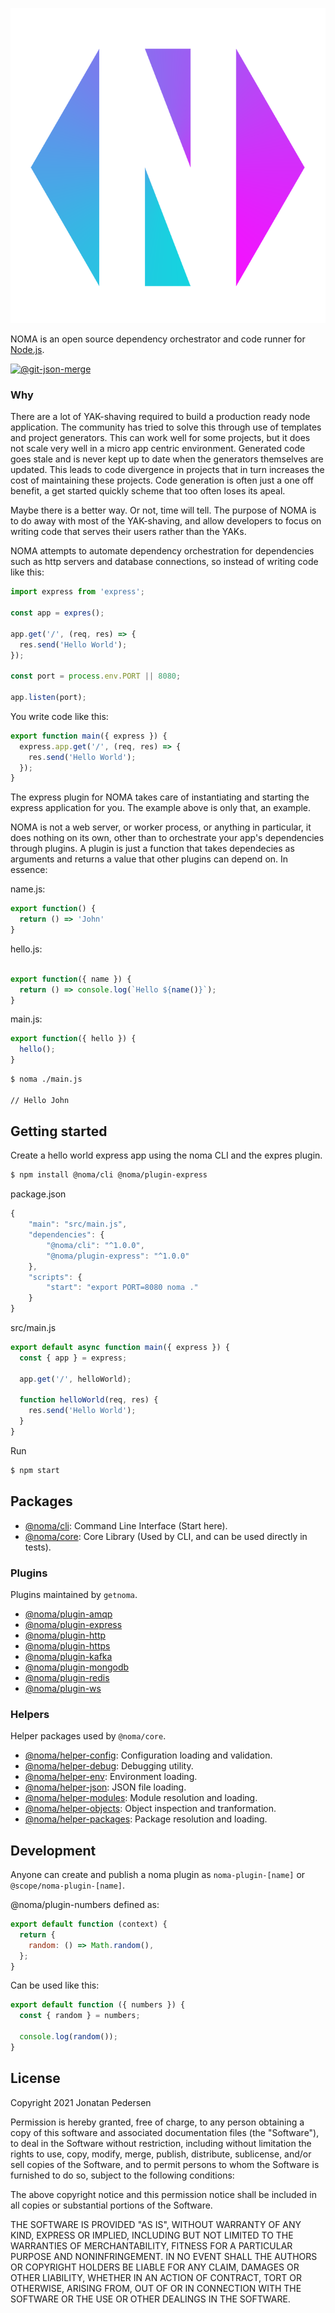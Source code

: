 ![GETNOMA](getnoma.png)

NOMA is an open source dependency orchestrator and code runner for [Node.js](https://nodejs.org/).

[![@git-json-merge](https://circleci.com/gh/getnoma/noma.svg?style=shield)](https://app.circleci.com/pipelines/github/getnoma/noma)

### Why

There are a lot of YAK-shaving required to build a production ready node application. The community has tried to solve this through use of templates and project generators. This can work well for some projects, but it does not scale very well in a micro app centric environment. Generated code goes stale and is never kept up to date when the generators themselves are updated. This leads to code divergence in projects that in turn increases the cost of maintaining these projects. Code generation is often just a one off benefit, a get started quickly scheme that too often loses its apeal.

Maybe there is a better way. Or not, time will tell. The purpose of NOMA is to do away with most of the YAK-shaving, and allow developers to focus on writing code that serves their users rather than the YAKs.

NOMA attempts to automate dependency orchestration for dependencies such as http servers and database connections, so instead of writing code like this:

```javascript
import express from 'express';

const app = expres();

app.get('/', (req, res) => {
  res.send('Hello World');
});

const port = process.env.PORT || 8080;

app.listen(port);
```

You write code like this:
```javascript
export function main({ express }) {
  express.app.get('/', (req, res) => {
    res.send('Hello World');
  });
}
```

The express plugin for NOMA takes care of instantiating and starting the express application for you. The example above is only that, an example. 

NOMA is not a web server, or worker process, or anything in particular, it does nothing on its own, other than to orchestrate your app's dependencies through plugins. A plugin is just a function that takes dependecies as arguments and returns a value that other plugins can depend on. In essence:

name.js:

```javascript
export function() {
  return () => 'John'
}
```

hello.js:

```javascript

export function({ name }) {
  return () => console.log(`Hello ${name()}`);
}
```

main.js:

```javascript
export function({ hello }) {
  hello();
}
```

``` bash
$ noma ./main.js

// Hello John
```

## Getting started

Create a hello world express app using the noma CLI and the expres plugin.

``` bash
$ npm install @noma/cli @noma/plugin-express
```

package.json

```javascript
{
    "main": "src/main.js",
    "dependencies": {
        "@noma/cli": "^1.0.0",
        "@noma/plugin-express": "^1.0.0"
    },
    "scripts": {
        "start": "export PORT=8080 noma ."
    }
}
```

src/main.js

```javascript
export default async function main({ express }) {
  const { app } = express;

  app.get('/', helloWorld);

  function helloWorld(req, res) {
    res.send('Hello World');
  }
}
```

Run

```bash
$ npm start
```

## Packages

- [@noma/cli](packages/@noma/cli/README.md): Command Line Interface (Start here).
- [@noma/core](packages/@noma/core/README.md): Core Library (Used by CLI, and can be used directly in tests).

### Plugins

Plugins maintained by `getnoma`.

- [@noma/plugin-amqp](packages/@noma/plugin-amqp/README.md)
- [@noma/plugin-express](packages/@noma/plugin-express/README.md)
- [@noma/plugin-http](packages/@noma/plugin-http/README.md)
- [@noma/plugin-https](packages/@noma/plugin-https/README.md)
- [@noma/plugin-kafka](packages/@noma/plugin-kafka/README.md)
- [@noma/plugin-mongodb](packages/@noma/plugin-mongodb/README.md)
- [@noma/plugin-redis](packages/@noma/plugin-redis/README.md)
- [@noma/plugin-ws](packages/@noma/plugin-ws/README.md)

### Helpers

Helper packages used by `@noma/core`.

- [@noma/helper-config](packages/@noma/helper-config/README.md): Configuration loading and validation.
- [@noma/helper-debug](packages/@noma/helper-debug/README.md): Debugging utility.
- [@noma/helper-env](packages/@noma/helper-env/README.md): Environment loading.
- [@noma/helper-json](packages/@noma/helper-json/README.md): JSON file loading.
- [@noma/helper-modules](packages/@noma/helper-modules/README.md): Module resolution and loading.
- [@noma/helper-objects](packages/@noma/helper-objects/README.md): Object inspection and tranformation.
- [@noma/helper-packages](packages/@noma/helper-packages/README.md): Package resolution and loading.

## Development

Anyone can create and publish a noma plugin as `noma-plugin-[name]` or `@scope/noma-plugin-[name]`.

@noma/plugin-numbers defined as:

```javascript
export default function (context) {
  return {
    random: () => Math.random(),
  };
}
```

Can be used like this:

```javascript
export default function ({ numbers }) {
  const { random } = numbers;

  console.log(random());
}
```

## License

Copyright 2021 Jonatan Pedersen 

Permission is hereby granted, free of charge, to any person obtaining a copy of this software and associated documentation files (the "Software"), to deal in the Software without restriction, including without limitation the rights to use, copy, modify, merge, publish, distribute, sublicense, and/or sell copies of the Software, and to permit persons to whom the Software is furnished to do so, subject to the following conditions:

The above copyright notice and this permission notice shall be included in all copies or substantial portions of the Software.

THE SOFTWARE IS PROVIDED "AS IS", WITHOUT WARRANTY OF ANY KIND, EXPRESS OR IMPLIED, INCLUDING BUT NOT LIMITED TO THE WARRANTIES OF MERCHANTABILITY, FITNESS FOR A PARTICULAR PURPOSE AND NONINFRINGEMENT. IN NO EVENT SHALL THE AUTHORS OR COPYRIGHT HOLDERS BE LIABLE FOR ANY CLAIM, DAMAGES OR OTHER LIABILITY, WHETHER IN AN ACTION OF CONTRACT, TORT OR OTHERWISE, ARISING FROM, OUT OF OR IN CONNECTION WITH THE SOFTWARE OR THE USE OR OTHER DEALINGS IN THE SOFTWARE.

